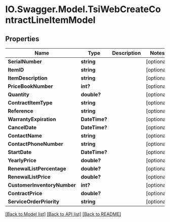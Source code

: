 # IO.Swagger.Model.TsiWebCreateContractLineItemModel
## Properties

Name | Type | Description | Notes
------------ | ------------- | ------------- | -------------
**SerialNumber** | **string** |  | [optional] 
**ItemID** | **string** |  | [optional] 
**ItemDescription** | **string** |  | [optional] 
**PriceBookNumber** | **int?** |  | [optional] 
**Quantity** | **double?** |  | [optional] 
**ContractItemType** | **string** |  | [optional] 
**Reference** | **string** |  | [optional] 
**WarrantyExpiration** | **DateTime?** |  | [optional] 
**CancelDate** | **DateTime?** |  | [optional] 
**ContactName** | **string** |  | [optional] 
**ContactPhoneNumber** | **string** |  | [optional] 
**StartDate** | **DateTime?** |  | [optional] 
**YearlyPrice** | **double?** |  | [optional] 
**RenewalListPercentage** | **double?** |  | [optional] 
**RenewalListPrice** | **double?** |  | [optional] 
**CustomerInventoryNumber** | **int?** |  | [optional] 
**ContractPrice** | **double?** |  | [optional] 
**ServiceOrderPriority** | **string** |  | [optional] 

[[Back to Model list]](../README.md#documentation-for-models) [[Back to API list]](../README.md#documentation-for-api-endpoints) [[Back to README]](../README.md)

